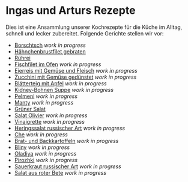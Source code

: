 # Ingas und Arturs Rezepte

Dies ist eine Ansammlung unserer Kochrezepte für die Küche im Alltag, schnell und lecker zubereitet. Folgende Gerichte stellen wir vor:

* [Borschtsch](Borschtsch.md) *work in progress*
* [Hähnchenbrustfilet gebraten](Haenhchen.md)
* [Rührei](Ruehrei.md)
* [Fischfilet im Ofen](Fischfilet.md)  *work in progress*
* [Eierreis mit Gemüse und Fleisch](Eierreis.md) *work in progress*
* [Zucchini mit Gemüse gedünstet](Zucchini.md) *work in progress*
* [Blätterteig mit Apfel](ApfelTeig.md) *work in progress*
* [Kidney-Bohnen Suppe](KidneySuppe.md) *work in progress*
* [Pelmeni](Pelmeni.md) *work in progress*
* [Manty](Manty.md) *work in progress*
* [Grüner Salat](Salat.md)
* [Salat Olivier](Olivier.md) *work in progress*
* [Vinaigrette](Vinaigrette.md) *work in progress*
* [Heringssalat russischer Art](Heringssalat.md) *work in progress*
* [Che](Che.md) *work in progress*
* [Brat- und Backkartoffeln](Kartoffeln.md) *work in progress*
* [Bliny](Bliny.md) *work in progress*
* [Oladiya](Oladiya.md) *work in progress*
* [Pirozhki](Pirozhki.md) *work in progress*
* [Sauerkraut russischer Art](Sauerkraut.md) *work in progress*
* [Salat aus roter Bete](SalatRoteBete.md) *work in progress*
